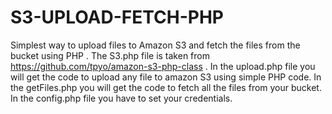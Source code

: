 # S3-UPLOAD-FETCH-PHP
Simplest way to upload files to Amazon S3 and fetch the files from the bucket using PHP .
The S3.php file is taken from https://github.com/tpyo/amazon-s3-php-class .
In the upload.php file you will get the code to upload any file to amazon S3 using simple PHP code.
In the getFiles.php you will get the code to fetch all the files from your bucket.
In the config.php file you have to set your credentials.


